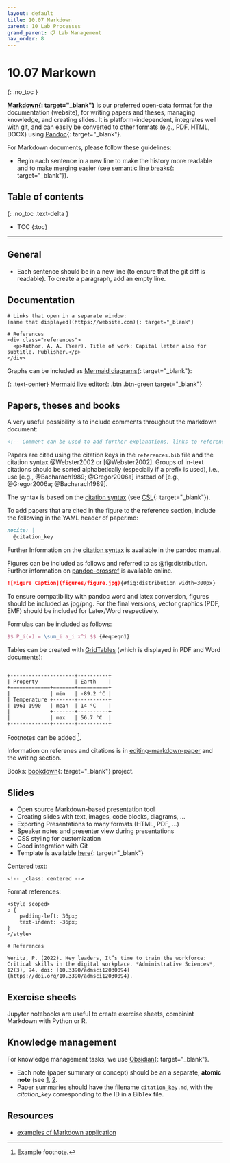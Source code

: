 ```yaml
---
layout: default
title: 10.07 Markdown
parent: 10 Lab Processes
grand_parent: 📋 Lab Management
nav_order: 8
---
```


# 10.07 Markown
{: .no_toc }

**[Markdown](https://www.markdownguide.org/){: target="_blank"}** is our preferred open-data format for the documentation (website), for writing papers and theses, managing knowledge, and creating slides. It is platform-independent, integrates well with git, and can easily be converted to other formats (e.g., PDF, HTML, DOCX) using [Pandoc](https://pandoc.org/){: target="_blank"}.

For Markdown documents, please follow these guidelines:

- Begin each sentence in a new line to make the history more readable and to make merging easier (see [semantic line breaks](https://sembr.org/){: target="_blank"}).

## Table of contents
{: .no_toc .text-delta }

- TOC
{:toc}

--- 

## General

- Each sentence should be in a new line (to ensure that the git diff is readable). To create a paragraph, add an empty line.

## Documentation

```
# Links that open in a separate window:
[name that displayed](https://website.com){: target="_blank"}

# References
<div class="references">
  <p>Author, A. A. (Year). Title of work: Capital letter also for subtitle. Publisher.</p>
</div>
```

Graphs can be included as [Mermaid diagrams](https://mermaid.js.org/syntax/flowchart.html){: target="_blank"}:

{: .text-center}
[Mermaid live editor](https://mermaid.live/edit){: .btn .btn-green target="_blank"}

## Papers, theses and books

A very useful possibility is to include comments throughout the markdown document:

```markdown
<!-- Comment can be used to add further explanations, links to references/resources, or to keep parts of the paper that were shortened -->
```

Papers are cited using the citation keys in the `references.bib` file and the citation syntax @Webster2002 or [@Webster2002].
Groups of in-text citations should be sorted alphabetically (especially if a prefix is used), i.e., use [e.g., @Bacharach1989; @Gregor2006a] instead of [e.g., @Gregor2006a; @Bacharach1989].

The syntax is based on the [citation syntax](https://pandoc.org/MANUAL.html#citation-syntax) (see [CSL](https://citationstyles.org/){: target="_blank"}).

To add papers that are cited in the figure to the reference section, include the following in the YAML header of paper.md:

```markdown
nocite: |
  @citation_key
```

Further Information on the [citation syntax](https://pandoc.org/MANUAL.html#citation-syntax) is available in the pandoc manual.

Figures can be included as follows and referred to as @fig:distribution.
Further information on [pandoc-crossref](https://lierdakil.github.io/pandoc-crossref/) is available online.

```markdown
![Figure Caption](figures/figure.jpg){#fig:distribution width=300px}
```

To ensure compatibility with pandoc word and latex conversion, figures should be included as jpg/png.
For the final versions, vector graphics (PDF, EMF) should be included for Latex/Word respectively.

Formulas can be included as follows:

```latex
$$ P_i(x) = \sum_i a_i x^i $$ {#eq:eqn1}
```

Tables can be created with [GridTables](https://pandoc.org/MANUAL.html#extension-grid_tables) (which is displayed in PDF and Word documents):

```text

+---------------------+----------+
| Property            | Earth    |
+=============+=======+==========+
|             | min   | -89.2 °C |
| Temperature +-------+----------+
| 1961-1990   | mean  | 14 °C    |
|             +-------+----------+
|             | max   | 56.7 °C  |
+-------------+-------+----------+

```

Footnotes can be added [^1].

  [^1]: Example footnote.

Information on referenes and citations is in [editing-markdown-paper](../../20-research/20_processes/20.20.paper-templates.md) and the writing section.

Books: [bookdown](https://bookdown.org/yihui/bookdown/){: target="_blank"} project.

## Slides

- Open source Markdown-based presentation tool
- Creating slides with text, images, code blocks, diagrams, ...
- Exporting Presentations to many formats (HTML, PDF, ...)
- Speaker notes and presenter view during presentations
- CSS styling for customization
- Good integration with Git
- Template is available [here](https://github.com/digital-work-lab/slides){: target="_blank"}

Centered text:

```
<!-- _class: centered -->
```

Format references:

```
<style scoped>
p {
    padding-left: 36px;
    text-indent: -36px;
}
</style>

# References

Weritz, P. (2022). Hey leaders, It’s time to train the workforce: Critical skills in the digital workplace. *Administrative Sciences*, 12(3), 94. doi: [10.3390/admsci12030094](https://doi.org/10.3390/admsci12030094).

```

## Exercise sheets

Jupyter notebooks are useful to create exercise sheets, combinint Markdown with Python or R.

## Knowledge management

For knowledge management tasks, we use [Obsidian](https://obsidian.md/){: target="_blank"}.

- Each note (paper summary or concept) should be an a separate, **atomic note** (see [1](https://zettelkasten.de/overview/), [2](https://forum.obsidian.md/t/12-principles-for-using-zettelkasten/51679).
- Paper summaries should have the filename `citation_key.md`, with the *citation_key* corresponding to the ID in a BibTex file. 

## Resources

- [examples of Markdown application](https://bookdown.org/yihui/rmarkdown/basics-examples.html#airbnbs-knowledge-repository)
